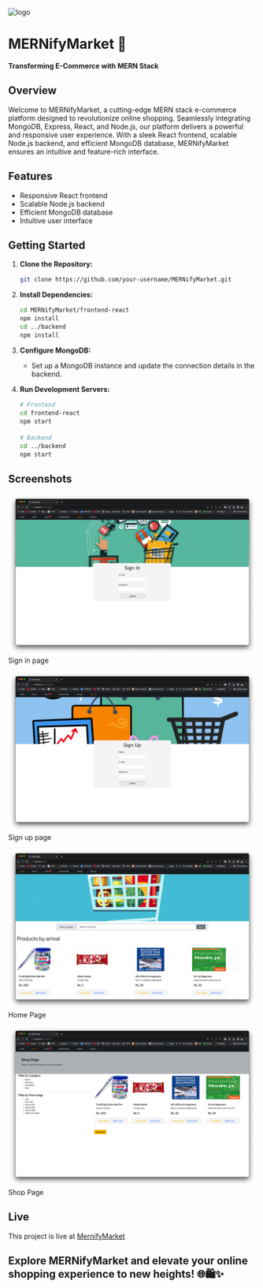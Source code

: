 ![logo](https://github.com/bikash-789/MERNifyMarket/assets/63906998/4366f44a-eba0-46e5-9da7-a177575a1c1f)
# MERNifyMarket 🚀

**Transforming E-Commerce with MERN Stack**



## Overview

Welcome to MERNifyMarket, a cutting-edge MERN stack e-commerce platform designed to revolutionize online shopping. Seamlessly integrating MongoDB, Express, React, and Node.js, our platform delivers a powerful and responsive user experience. With a sleek React frontend, scalable Node.js backend, and efficient MongoDB database, MERNifyMarket ensures an intuitive and feature-rich interface.

## Features

- Responsive React frontend
- Scalable Node.js backend
- Efficient MongoDB database
- Intuitive user interface

## Getting Started

1. **Clone the Repository:**

   ```bash
   git clone https://github.com/your-username/MERNifyMarket.git
   ```

2. **Install Dependencies:**

   ```bash
   cd MERNifyMarket/frontend-react
   npm install
   cd ../backend
   npm install
   ```

3. **Configure MongoDB:**

   - Set up a MongoDB instance and update the connection details in the backend.

4. **Run Development Servers:**

   ```bash
   # Frontend
   cd frontend-react
   npm start

   # Backend
   cd ../backend
   npm start
   ```

## Screenshots

![Screenshot 1](/frontend-react/src/assets/ss3.png)
Sign in page

![Screenshot 2](/frontend-react/src/assets/ss2.png)
Sign up page

![Screenshot 2](/frontend-react/src/assets/ss4.png)
Home Page

![Screenshot 2](/frontend-react/src/assets/ss1.png)
Shop Page

## Live
This project is live at <a href="https://mernifymarket-client.onrender.com/" target="_blank">MernifyMarket</a>

## Explore MERNifyMarket and elevate your online shopping experience to new heights! 🌐🛍️✨
